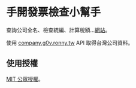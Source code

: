 # 手開發票檢查小幫手

查詢公司全名、檢查統編、計算稅額...[網站](http://timdream.org/invoice-helper/)。

使用 [company.g0v.ronny.tw](http://company.g0v.ronny.tw/) API 取得台灣公司資料。

## 使用授權

[MIT 公眾授權](./LICENSE)。

